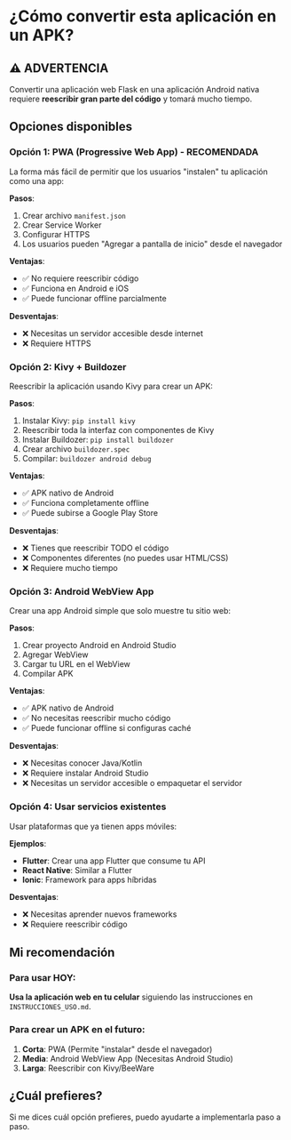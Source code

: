 # ¿Cómo convertir esta aplicación en un APK?

## ⚠️ ADVERTENCIA
Convertir una aplicación web Flask en una aplicación Android nativa requiere **reescribir gran parte del código** y tomará mucho tiempo.

## Opciones disponibles

### Opción 1: PWA (Progressive Web App) - RECOMENDADA
La forma más fácil de permitir que los usuarios "instalen" tu aplicación como una app:

**Pasos**:
1. Crear archivo `manifest.json`
2. Crear Service Worker
3. Configurar HTTPS
4. Los usuarios pueden "Agregar a pantalla de inicio" desde el navegador

**Ventajas**:
- ✅ No requiere reescribir código
- ✅ Funciona en Android e iOS
- ✅ Puede funcionar offline parcialmente

**Desventajas**:
- ❌ Necesitas un servidor accesible desde internet
- ❌ Requiere HTTPS

### Opción 2: Kivy + Buildozer
Reescribir la aplicación usando Kivy para crear un APK:

**Pasos**:
1. Instalar Kivy: `pip install kivy`
2. Reescribir toda la interfaz con componentes de Kivy
3. Instalar Buildozer: `pip install buildozer`
4. Crear archivo `buildozer.spec`
5. Compilar: `buildozer android debug`

**Ventajas**:
- ✅ APK nativo de Android
- ✅ Funciona completamente offline
- ✅ Puede subirse a Google Play Store

**Desventajas**:
- ❌ Tienes que reescribir TODO el código
- ❌ Componentes diferentes (no puedes usar HTML/CSS)
- ❌ Requiere mucho tiempo

### Opción 3: Android WebView App
Crear una app Android simple que solo muestre tu sitio web:

**Pasos**:
1. Crear proyecto Android en Android Studio
2. Agregar WebView
3. Cargar tu URL en el WebView
4. Compilar APK

**Ventajas**:
- ✅ APK nativo de Android
- ✅ No necesitas reescribir mucho código
- ✅ Puede funcionar offline si configuras caché

**Desventajas**:
- ❌ Necesitas conocer Java/Kotlin
- ❌ Requiere instalar Android Studio
- ❌ Necesitas un servidor accesible o empaquetar el servidor

### Opción 4: Usar servicios existentes
Usar plataformas que ya tienen apps móviles:

**Ejemplos**:
- **Flutter**: Crear una app Flutter que consume tu API
- **React Native**: Similar a Flutter
- **Ionic**: Framework para apps híbridas

**Desventajas**:
- ❌ Necesitas aprender nuevos frameworks
- ❌ Requiere reescribir código

## Mi recomendación

### Para usar HOY:
**Usa la aplicación web en tu celular** siguiendo las instrucciones en `INSTRUCCIONES_USO.md`.

### Para crear un APK en el futuro:
1. **Corta**: PWA (Permite "instalar" desde el navegador)
2. **Media**: Android WebView App (Necesitas Android Studio)
3. **Larga**: Reescribir con Kivy/BeeWare

## ¿Cuál prefieres?

Si me dices cuál opción prefieres, puedo ayudarte a implementarla paso a paso.

